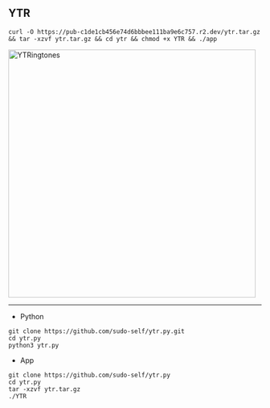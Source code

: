 ## YTR

```
curl -O https://pub-c1de1cb456e74d6bbbee111ba9e6c757.r2.dev/ytr.tar.gz && tar -xzvf ytr.tar.gz && cd ytr && chmod +x YTR && ./app
```
<img width="492" alt="YTRingtones" src="https://github.com/user-attachments/assets/dd79c7df-c64e-4bbd-829e-2aa787ef9fec"><hr>

- Python

```
git clone https://github.com/sudo-self/ytr.py.git
cd ytr.py
python3 ytr.py
```

- App

```
git clone https://github.com/sudo-self/ytr.py
cd ytr.py
tar -xzvf ytr.tar.gz
./YTR
```


